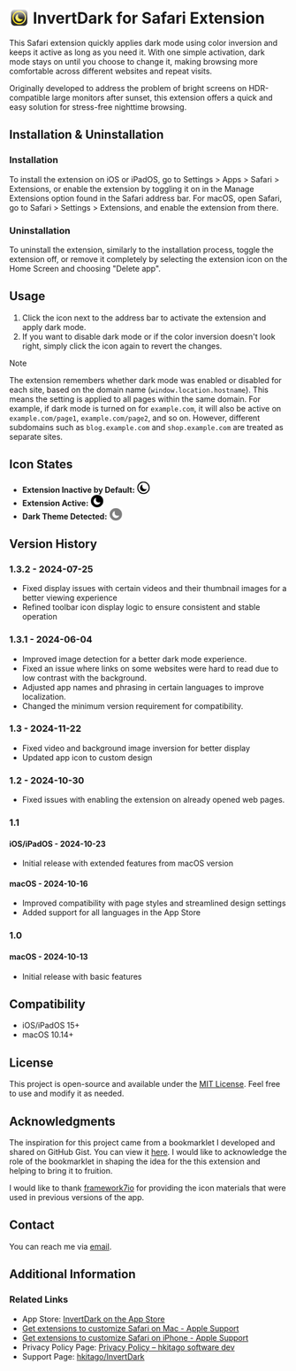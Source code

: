 # <img src="https://raw.githubusercontent.com/hkitago/InvertDark/refs/heads/main/Shared%20(App)/Resources/Icon.png" height="36" valign="bottom"/> InvertDark for Safari Extension

This Safari extension quickly applies dark mode using color inversion and keeps it active as long as you need it. With one simple activation, dark mode stays on until you choose to change it, making browsing more comfortable across different websites and repeat visits.

Originally developed to address the problem of bright screens on HDR-compatible large monitors after sunset, this extension offers a quick and easy solution for stress-free nighttime browsing.

## Installation & Uninstallation

### Installation

To install the extension on iOS or iPadOS, go to Settings > Apps > Safari > Extensions, or enable the extension by toggling it on in the Manage Extensions option found in the Safari address bar.
For macOS, open Safari, go to Safari > Settings > Extensions, and enable the extension from there.

### Uninstallation

To uninstall the extension, similarly to the installation process, toggle the extension off, or remove it completely by selecting the extension icon on the Home Screen and choosing "Delete app".

## Usage

1. Click the icon next to the address bar to activate the extension and apply dark mode.
2. If you want to disable dark mode or if the color inversion doesn't look right, simply click the icon again to revert the changes.

> [!NOTE]  
> The extension remembers whether dark mode was enabled or disabled for each site, based on the domain name (`window.location.hostname`). This means the setting is applied to all pages within the same domain. For example, if dark mode is turned on for `example.com`, it will also be active on `example.com/page1`, `example.com/page2`, and so on. However, different subdomains such as `blog.example.com` and `shop.example.com` are treated as separate sites.

## Icon States

- **Extension Inactive by Default:** <code><img src="https://raw.githubusercontent.com/hkitago/InvertDark/refs/heads/main/Shared%20(Extension)/Resources/images/toolbar-icon.svg" height="24" valign="bottom"/></code>
- **Extension Active:** <code><img src="https://raw.githubusercontent.com/hkitago/InvertDark/refs/heads/main/Shared%20(Extension)/Resources/images/toolbar-icon-dark.svg" height="24" valign="bottom"/></code>
- **Dark Theme Detected:** <code><img src="https://raw.githubusercontent.com/hkitago/InvertDark/refs/heads/main/Shared%20(Extension)/Resources/images/toolbar-icon-site-dark.svg" height="24" valign="bottom"/></code>

## Version History

### 1.3.2 - 2024-07-25

- Fixed display issues with certain videos and their thumbnail images for a better viewing experience
- Refined toolbar icon display logic to ensure consistent and stable operation

### 1.3.1 - 2024-06-04

- Improved image detection for a better dark mode experience.
- Fixed an issue where links on some websites were hard to read due to low contrast with the background.
- Adjusted app names and phrasing in certain languages to improve localization.
- Changed the minimum version requirement for compatibility.

### 1.3 - 2024-11-22

- Fixed video and background image inversion for better display
- Updated app icon to custom design

### 1.2 - 2024-10-30

- Fixed issues with enabling the extension on already opened web pages.

### 1.1

#### **iOS/iPadOS** - 2024-10-23

- Initial release with extended features from macOS version

#### **macOS** - 2024-10-16

- Improved compatibility with page styles and streamlined design settings
- Added support for all languages in the App Store

### 1.0

#### **macOS** - 2024-10-13

- Initial release with basic features

## Compatibility

- iOS/iPadOS 15+
- macOS 10.14+

## License

This project is open-source and available under the [MIT License](LICENSE). Feel free to use and modify it as needed.

## Acknowledgments

The inspiration for this project came from a bookmarklet I developed and shared on GitHub Gist. You can view it [here](https://gist.github.com/hkitago/ef7aa6876254500cc27623c92a30fa2d). I would like to acknowledge the role of the bookmarklet in shaping the idea for the this extension and helping to bring it to fruition.

I would like to thank [framework7io](https://github.com/framework7io/framework7-icons) for providing the icon materials that were used in previous versions of the app.

## Contact

You can reach me via [email](mailto:hkitago@icloud.com?subject=Support%20for%20InvertDark).

## Additional Information

### Related Links
- App Store: [InvertDark on the App Store](https://apps.apple.com/app/invertdark-for-safari/id6736727849)
- [Get extensions to customize Safari on Mac - Apple Support](https://support.apple.com/guide/safari/get-extensions-sfri32508/mac)
- [Get extensions to customize Safari on iPhone - Apple Support](https://support.apple.com/guide/iphone/iphab0432bf6/18.0/ios/18.0)
- Privacy Policy Page: [Privacy Policy – hkitago software dev](https://hkitago.com/wpautoterms/privacy-policy/)
- Support Page: [hkitago/InvertDark](https://github.com/hkitago/InvertDark/)
